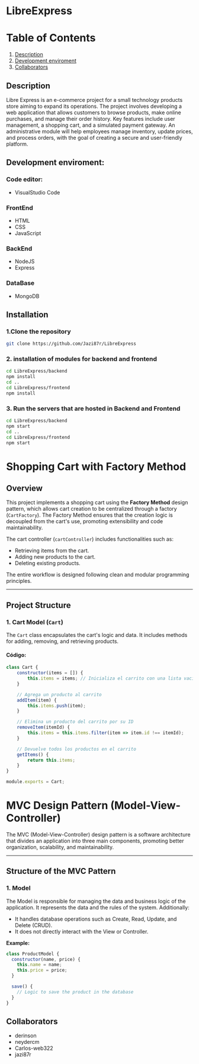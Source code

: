 # LibreExpress
# Table of Contents
1. [Description](#description)
2. [Development enviroment](#development-enviroment)
3. [Collaborators](#Collaborators)
## Description
Libre Express is an e-commerce project for a small technology products store aiming to expand its operations. The project involves developing a web application that allows customers to browse products, make online purchases, and manage their order history. Key features include user management, a shopping cart, and a simulated payment gateway. An administrative module will help employees manage inventory, update prices, and process orders, with the goal of creating a secure and user-friendly platform.
## Development enviroment:
### Code editor:
- VisualStudio Code
### FrontEnd
- HTML
- CSS
- JavaScript
### BackEnd
- NodeJS
- Express
### DataBase
- MongoDB
## Installation

### 1.Clone the repository
```bash
git clone https://github.com/Jazi87r/LibreExpress
```
### 2. installation of modules for backend and frontend
```bash
cd LibreExpress/backend
npm install
cd ..
cd LibreExpress/frontend
npm install
```
### 3. Run the servers that are hosted in Backend and Frontend
```bash
cd LibreExpress/backend
npm start
cd ..
cd LibreExpress/frontend
npm start
```
# Shopping Cart with Factory Method

## Overview
This project implements a shopping cart using the **Factory Method** design pattern, which allows cart creation to be centralized through a factory (`CartFactory`). The Factory Method ensures that the creation logic is decoupled from the cart's use, promoting extensibility and code maintainability.

The cart controller (`cartController`) includes functionalities such as:
- Retrieving items from the cart.
- Adding new products to the cart.
- Deleting existing products.

The entire workflow is designed following clean and modular programming principles.

---

## Project Structure

### **1. Cart Model (`Cart`)**
The `Cart` class encapsulates the cart's logic and data. It includes methods for adding, removing, and retrieving products.

#### Código:
```javascript
class Cart {
    constructor(items = []) {
        this.items = items; // Inicializa el carrito con una lista vacía o existente
    }

    // Agrega un producto al carrito
    addItem(item) {
        this.items.push(item);
    }

    // Elimina un producto del carrito por su ID
    removeItem(itemId) {
        this.items = this.items.filter(item => item.id !== itemId);
    }

    // Devuelve todos los productos en el carrito
    getItems() {
        return this.items;
    }
}

module.exports = Cart;
```
# MVC Design Pattern (Model-View-Controller)

The MVC (Model-View-Controller) design pattern is a software architecture that divides an application into three main components, promoting better organization, scalability, and maintainability.

---

## Structure of the MVC Pattern

### 1. **Model**
The Model is responsible for managing the data and business logic of the application. It represents the data and the rules of the system. Additionally:
- It handles database operations such as Create, Read, Update, and Delete (CRUD).
- It does not directly interact with the View or Controller.

**Example:**  
```javascript
class ProductModel {
  constructor(name, price) {
    this.name = name;
    this.price = price;
  }

  save() {
    // Logic to save the product in the database
  }
}
```

## Collaborators
- derinson
- neydercm
- Carlos-web322
- jazi87r

